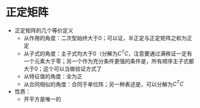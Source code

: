 # 正定矩阵

- 正定矩阵的几个等价定义
  - 从作用的角度：二次型始终大于0；可以证，半正定与正定矩阵之和为正定
  - 从子式的角度：主子式均大于0（分解为$C^TC$，注意要通过满秩证一定有一个元素大于零；另一个作为充分条件更强的条件是，所有顺序主子式都大于0；这个可以当做验证方式了
  - 从特征值的角度：全为正
  - 从合同相似的角度：合同于单位阵；另一种表述是，可以分解为$C^TC$
- 性质：
  - 开平方是唯一的

<!--stackedit_data:
eyJoaXN0b3J5IjpbMTg3ODE0NDkyMF19
-->